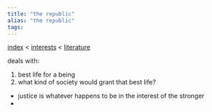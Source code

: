 ```yaml
---
title: "the republic"
alias: "the republic"
tags: 
---
```


[index](/.md) < [interests](1-interests.md) < [literature](1-literature.md)

deals with:
1. best life for a being
2. what kind of society would grant that best life?

- justice is whatever happens to be in the interest of the stronger
- 